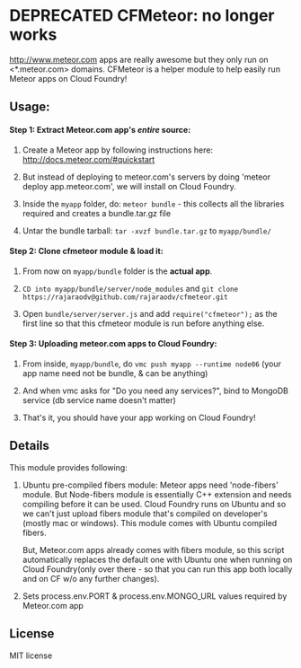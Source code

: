 DEPRECATED CFMeteor: no longer works
============

<http://www.meteor.com> apps are really awesome but they only run on <*.meteor.com> domains. CFMeteor is a helper module to help easily run Meteor apps on Cloud Foundry!

Usage:
------
#### Step 1: Extract Meteor.com app's _*entire*_ source:

	
1. Create a Meteor app by following instructions here: <http://docs.meteor.com/#quickstart>

2. But instead of deploying to meteor.com's servers by doing 'meteor deploy app.meteor.com', we will install on Cloud Foundry.

3. Inside the `myapp` folder, do: `meteor bundle` - this collects all the libraries required and creates a bundle.tar.gz file 

4. Untar the bundle tarball: `tar -xvzf bundle.tar.gz` to `myapp/bundle/` 

#### Step 2: Clone cfmeteor module & load it:

1. From now on `myapp/bundle` folder is the **actual app**.

2. `CD into myapp/bundle/server/node_modules` and `git clone https://rajaraodv@github.com/rajaraodv/cfmeteor.git` 

3. Open `bundle/server/server.js` and add `require("cfmeteor");` as the first line so that this cfmeteor module is run before anything else.

#### Step 3: Uploading meteor.com apps to Cloud Foundry:
1. From inside, `myapp/bundle`, do `vmc push myapp --runtime node06` (your app name need not be bundle, & can be anything)

2. And when vmc asks for "Do you need any services?", bind to MongoDB service (db service name doesn't matter) 

3. That's it, you should have your app working on Cloud Foundry!


Details
-----
This module provides following:

1. Ubuntu pre-compiled fibers module:
Meteor apps need 'node-fibers' module. But Node-fibers module is essentially C++ extension and needs compiling before it can be used. Cloud Foundry runs on Ubuntu and so we can't just upload fibers module that's compiled on developer's (mostly mac or windows). This module comes with Ubuntu compiled fibers.

	But, Meteor.com apps already comes with fibers module, so this script automatically replaces the default one with Ubuntu one when running on Cloud Foundry(only over there - so that you can run this app both locally and on CF w/o any further changes).

2. Sets process.env.PORT & process.env.MONGO_URL values required by Meteor.com app


License
-------
MIT license

